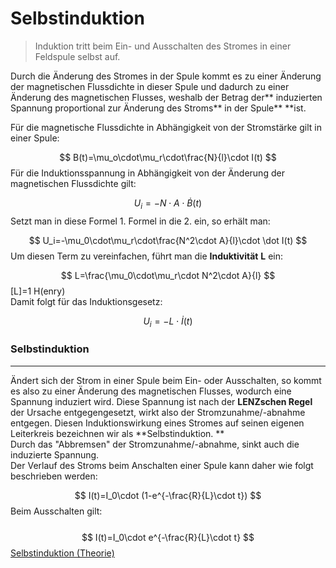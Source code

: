  # Selbstinduktion   
> Induktion tritt beim Ein- und Ausschalten des Stromes in einer Feldspule selbst auf.   

   
Durch die Änderung des Stromes in der Spule kommt es zu einer Änderung der magnetischen Flussdichte in dieser Spule und dadurch zu einer Änderung des magnetischen Flusses, weshalb der Betrag der** induzierten Spannung proportional zur Änderung des Stroms** in der Spule** **ist.   
   
Für die magnetische Flussdichte in Abhängigkeit von der Stromstärke gilt in einer Spule:   

$$
B(t)=\mu_o\cdot\mu_r\cdot\frac{N}{l}\cdot I(t)
$$
Für die Induktionsspannung in Abhängigkeit von der Änderung der magnetischen Flussdichte gilt:   

$$
U_i=-N\cdot A\cdot \dot B(t)
$$
Setzt man in diese Formel 1. Formel in die 2. ein, so erhält man:   

$$
U_i=-\mu_0\cdot\mu_r\cdot\frac{N^2\cdot A}{l}\cdot \dot I(t)
$$
Um diesen Term zu vereinfachen, führt man die **Induktivität** **L**  ein:   

$$
L=\frac{\mu_0\cdot\mu_r\cdot N^2\cdot A}{l}
$$
[L]=1 H(enry)   
Damit folgt für das Induktionsgesetz:   

$$
U_i=-L\cdot \dot I(t)
$$
 ### Selbstinduktion   
 --- 
Ändert sich der Strom in einer Spule beim Ein- oder Ausschalten, so kommt es also zu einer Änderung des magnetischen Flusses, wodurch eine Spannung induziert wird. Diese Spannung ist nach der **LENZschen Regel** der Ursache entgegengesetzt, wirkt also der Stromzunahme/-abnahme entgegen. Diesen Induktionswirkung eines Stromes auf seinen eigenen Leiterkreis bezeichnen wir als **Selbstinduktion. **   
Durch das "Abbremsen" der Stromzunahme/-abnahme, sinkt auch die induzierte Spannung.    
Der Verlauf des Stroms beim Anschalten einer Spule kann daher wie folgt beschrieben werden:   

$$
I(t)=I_0\cdot (1-e^{-\frac{R}{L}\cdot t})
$$
Beim Ausschalten gilt:   
  
$$
I(t)=I_0\cdot e^{-\frac{R}{L}\cdot t}
$$
[Selbstinduktion (Theorie)](https://www.youtube.com/watch?v=GSqwB-8Wz0s)    
   

